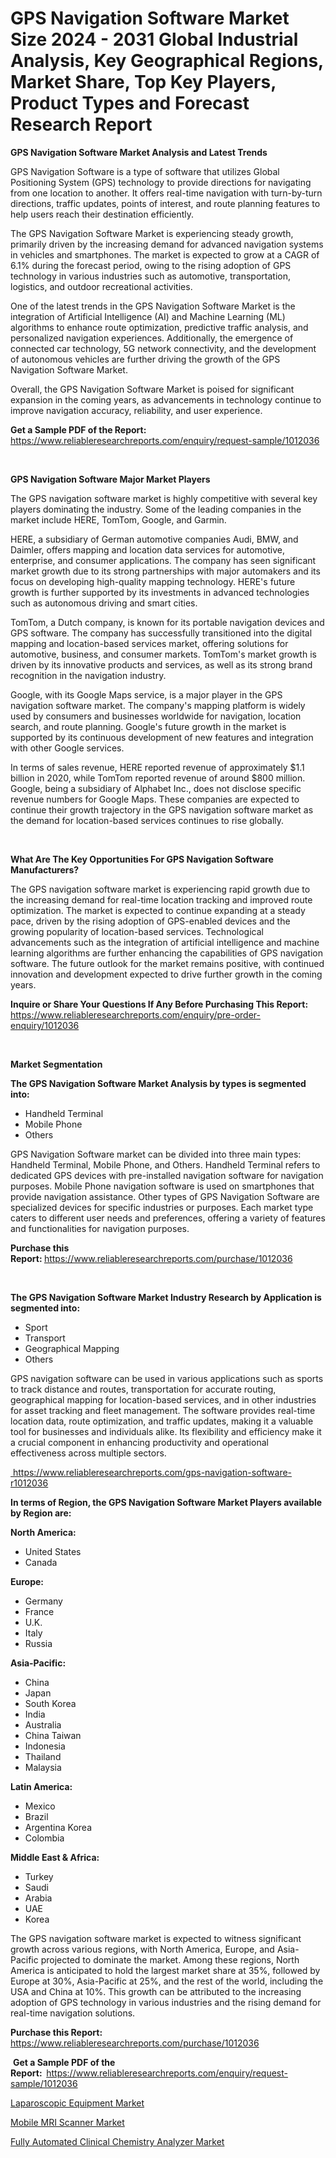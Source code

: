 <p><h1>GPS Navigation Software Market Size 2024 - 2031 Global Industrial Analysis, Key Geographical Regions, Market Share, Top Key Players, Product Types and Forecast Research Report</h1></p><p><strong>GPS Navigation Software Market Analysis and Latest Trends</strong></p>
<p><p>GPS Navigation Software is a type of software that utilizes Global Positioning System (GPS) technology to provide directions for navigating from one location to another. It offers real-time navigation with turn-by-turn directions, traffic updates, points of interest, and route planning features to help users reach their destination efficiently.</p><p>The GPS Navigation Software Market is experiencing steady growth, primarily driven by the increasing demand for advanced navigation systems in vehicles and smartphones. The market is expected to grow at a CAGR of 6.1% during the forecast period, owing to the rising adoption of GPS technology in various industries such as automotive, transportation, logistics, and outdoor recreational activities.</p><p>One of the latest trends in the GPS Navigation Software Market is the integration of Artificial Intelligence (AI) and Machine Learning (ML) algorithms to enhance route optimization, predictive traffic analysis, and personalized navigation experiences. Additionally, the emergence of connected car technology, 5G network connectivity, and the development of autonomous vehicles are further driving the growth of the GPS Navigation Software Market.</p><p>Overall, the GPS Navigation Software Market is poised for significant expansion in the coming years, as advancements in technology continue to improve navigation accuracy, reliability, and user experience.</p></p>
<p><strong>Get a Sample PDF of the Report:&nbsp;</strong> <a href="https://www.reliableresearchreports.com/enquiry/request-sample/1012036">https://www.reliableresearchreports.com/enquiry/request-sample/1012036</a></p>
<p>&nbsp;</p>
<p><strong>GPS Navigation Software Major Market Players</strong></p>
<p><p>The GPS navigation software market is highly competitive with several key players dominating the industry. Some of the leading companies in the market include HERE, TomTom, Google, and Garmin.</p><p>HERE, a subsidiary of German automotive companies Audi, BMW, and Daimler, offers mapping and location data services for automotive, enterprise, and consumer applications. The company has seen significant market growth due to its strong partnerships with major automakers and its focus on developing high-quality mapping technology. HERE's future growth is further supported by its investments in advanced technologies such as autonomous driving and smart cities.</p><p>TomTom, a Dutch company, is known for its portable navigation devices and GPS software. The company has successfully transitioned into the digital mapping and location-based services market, offering solutions for automotive, business, and consumer markets. TomTom's market growth is driven by its innovative products and services, as well as its strong brand recognition in the navigation industry.</p><p>Google, with its Google Maps service, is a major player in the GPS navigation software market. The company's mapping platform is widely used by consumers and businesses worldwide for navigation, location search, and route planning. Google's future growth in the market is supported by its continuous development of new features and integration with other Google services.</p><p>In terms of sales revenue, HERE reported revenue of approximately $1.1 billion in 2020, while TomTom reported revenue of around $800 million. Google, being a subsidiary of Alphabet Inc., does not disclose specific revenue numbers for Google Maps. These companies are expected to continue their growth trajectory in the GPS navigation software market as the demand for location-based services continues to rise globally.</p></p>
<p>&nbsp;</p>
<p><strong>What Are The Key Opportunities For GPS Navigation Software Manufacturers?</strong></p>
<p><p>The GPS navigation software market is experiencing rapid growth due to the increasing demand for real-time location tracking and improved route optimization. The market is expected to continue expanding at a steady pace, driven by the rising adoption of GPS-enabled devices and the growing popularity of location-based services. Technological advancements such as the integration of artificial intelligence and machine learning algorithms are further enhancing the capabilities of GPS navigation software. The future outlook for the market remains positive, with continued innovation and development expected to drive further growth in the coming years.</p></p>
<p><strong>Inquire or Share Your Questions If Any Before Purchasing This Report:</strong> <a href="https://www.reliableresearchreports.com/enquiry/pre-order-enquiry/1012036">https://www.reliableresearchreports.com/enquiry/pre-order-enquiry/1012036</a></p>
<p>&nbsp;</p>
<p><strong>Market Segmentation</strong></p>
<p><strong>The GPS Navigation Software Market Analysis by types is segmented into:</strong></p>
<p><ul><li>Handheld Terminal</li><li>Mobile Phone</li><li>Others</li></ul></p>
<p><p>GPS Navigation Software market can be divided into three main types: Handheld Terminal, Mobile Phone, and Others. Handheld Terminal refers to dedicated GPS devices with pre-installed navigation software for navigation purposes. Mobile Phone navigation software is used on smartphones that provide navigation assistance. Other types of GPS Navigation Software are specialized devices for specific industries or purposes. Each market type caters to different user needs and preferences, offering a variety of features and functionalities for navigation purposes.</p></p>
<p><strong>Purchase this Report:&nbsp;</strong><a href="https://www.reliableresearchreports.com/purchase/1012036">https://www.reliableresearchreports.com/purchase/1012036</a></p>
<p>&nbsp;</p>
<p><strong>The GPS Navigation Software Market Industry Research by Application is segmented into:</strong></p>
<p><ul><li>Sport</li><li>Transport</li><li>Geographical Mapping</li><li>Others</li></ul></p>
<p><p>GPS navigation software can be used in various applications such as sports to track distance and routes, transportation for accurate routing, geographical mapping for location-based services, and in other industries for asset tracking and fleet management. The software provides real-time location data, route optimization, and traffic updates, making it a valuable tool for businesses and individuals alike. Its flexibility and efficiency make it a crucial component in enhancing productivity and operational effectiveness across multiple sectors.</p></p>
<p><a href="https://www.reliableresearchreports.com/gps-navigation-software-r1012036">&nbsp;https://www.reliableresearchreports.com/gps-navigation-software-r1012036</a></p>
<p><strong>In terms of Region, the GPS Navigation Software Market Players available by Region are:</strong></p>
<p>
    <p> <strong> North America: </strong>
        <ul>
            <li>United States</li>
            <li>Canada</li>
        </ul>
        </p> 
    <p> <strong> Europe: </strong>
        <ul>
            <li>Germany</li>
            <li>France</li>
            <li>U.K.</li>
            <li>Italy</li>
            <li>Russia</li>
        </ul>
        </p> 
    <p> <strong> Asia-Pacific: </strong>
        <ul>
            <li>China</li>
            <li>Japan</li>
            <li>South Korea</li>
            <li>India</li>
            <li>Australia</li>
            <li>China Taiwan</li>
            <li>Indonesia</li>
            <li>Thailand</li>
            <li>Malaysia</li>
        </ul>
        </p> 
    <p> <strong> Latin America: </strong>
        <ul>
            <li>Mexico</li>
            <li>Brazil</li>
            <li>Argentina Korea</li>
            <li>Colombia</li>
        </ul>
        </p> 
    <p> <strong> Middle East & Africa: </strong>
        <ul>
            <li>Turkey</li>
            <li>Saudi</li>
            <li>Arabia</li>
            <li>UAE</li>
            <li>Korea</li>
        </ul>
    </p>
    </p>
<p><p>The GPS navigation software market is expected to witness significant growth across various regions, with North America, Europe, and Asia-Pacific projected to dominate the market. Among these regions, North America is anticipated to hold the largest market share at 35%, followed by Europe at 30%, Asia-Pacific at 25%, and the rest of the world, including the USA and China at 10%. This growth can be attributed to the increasing adoption of GPS technology in various industries and the rising demand for real-time navigation solutions.</p></p>
<p><strong>Purchase this Report: </strong><a href="https://www.reliableresearchreports.com/purchase/1012036">https://www.reliableresearchreports.com/purchase/1012036</a></p>
<p>&nbsp;<strong>Get a Sample PDF of the Report:&nbsp;&nbsp;</strong><a href="https://www.reliableresearchreports.com/enquiry/request-sample/1012036">https://www.reliableresearchreports.com/enquiry/request-sample/1012036</a></p>
<p><strong></strong></p>
<p><p><a href="https://github.com/rslnowrouzi/Market-Research-Report-List-1/blob/main/laparoscopic-equipment-market.md">Laparoscopic Equipment Market</a></p><p><a href="https://github.com/syaifulanwaramsyori/Market-Research-Report-List-1/blob/main/mobile-mri-scanner-market.md">Mobile MRI Scanner Market</a></p><p><a href="https://github.com/vregtldg37/Market-Research-Report-List-1/blob/main/fully-automated-clinical-chemistry-analyzer-market.md">Fully Automated Clinical Chemistry Analyzer Market</a></p></p>